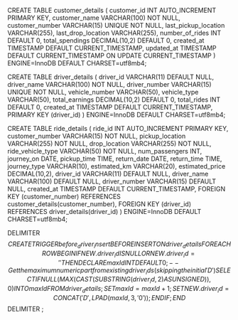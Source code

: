 CREATE TABLE customer_details (
    customer_id INT AUTO_INCREMENT PRIMARY KEY,
    customer_name VARCHAR(100) NOT NULL,
    customer_number VARCHAR(15) UNIQUE NOT NULL,
    last_pickup_location VARCHAR(255),
    last_drop_location VARCHAR(255),
    number_of_rides INT DEFAULT 0,
    total_spendings DECIMAL(10,2) DEFAULT 0,
    created_at TIMESTAMP DEFAULT CURRENT_TIMESTAMP,
    updated_at TIMESTAMP DEFAULT CURRENT_TIMESTAMP ON UPDATE CURRENT_TIMESTAMP
) ENGINE=InnoDB DEFAULT CHARSET=utf8mb4;

CREATE TABLE driver_details (
    driver_id VARCHAR(11) DEFAULT NULL,
    driver_name VARCHAR(100) NOT NULL,
    driver_number VARCHAR(15) UNIQUE NOT NULL,
    vehicle_number VARCHAR(50),
    vehicle_type VARCHAR(50),
    total_earnings DECIMAL(10,2) DEFAULT 0,
    total_rides INT DEFAULT 0,
    created_at TIMESTAMP DEFAULT CURRENT_TIMESTAMP,
    PRIMARY KEY (driver_id)
) ENGINE=InnoDB DEFAULT CHARSET=utf8mb4;

CREATE TABLE ride_details (
    ride_id INT AUTO_INCREMENT PRIMARY KEY,
    customer_number VARCHAR(15) NOT NULL,
    pickup_location VARCHAR(255) NOT NULL,
    drop_location VARCHAR(255) NOT NULL,
    ride_vehicle_type VARCHAR(50) NOT NULL,
    num_passengers INT,
    journey_on DATE,
    pickup_time TIME,
    return_date DATE,
    return_time TIME,
    journey_type VARCHAR(10),
    estimated_km VARCHAR(20),
    estimated_price DECIMAL(10,2),
    driver_id VARCHAR(11) DEFAULT NULL,
    driver_name VARCHAR(100) DEFAULT NULL,
    driver_number VARCHAR(15) DEFAULT NULL,
    created_at TIMESTAMP DEFAULT CURRENT_TIMESTAMP,
    FOREIGN KEY (customer_number) REFERENCES customer_details(customer_number),
    FOREIGN KEY (driver_id) REFERENCES driver_details(driver_id)
) ENGINE=InnoDB DEFAULT CHARSET=utf8mb4;

DELIMITER $$
CREATE TRIGGER before_driver_insert
BEFORE INSERT ON driver_details
FOR EACH ROW
BEGIN
    IF NEW.driver_id IS NULL OR NEW.driver_id = '' THEN
        DECLARE maxId INT DEFAULT 0;
        -- Get the maximum numeric part from existing driver_ids (skipping the initial 'D')
        SELECT IFNULL(MAX(CAST(SUBSTRING(driver_id, 2) AS UNSIGNED)), 0)
          INTO maxId
          FROM driver_details;
        SET maxId = maxId + 1;
        SET NEW.driver_id = CONCAT('D', LPAD(maxId, 3, '0'));
    END IF;
END$$
DELIMITER ;
